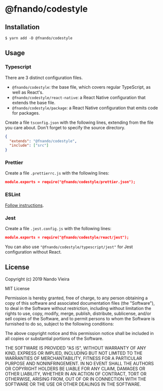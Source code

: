 # @fnando/codestyle

## Installation

```
$ yarn add -D @fnando/codestyle
```

## Usage

### Typescript

There are 3 distinct configuration files.

- `@fnando/codestyle`: the base file, which covers regular TypeScript, as well as React's.
- `@fnando/codestyle/react-native`: a React Native configuration that extends the base file.
- `@fnando/codestyle/package`: a React Native configuration that emits code for packages.

Create a file `tsconfig.json` with the following lines, extending from the file you care about. Don't forget to specify the source directory.

```json
{
  "extends": "@fnando/codestyle",
  "include": ["src"]
}
```

### Prettier

Create a file `.prettierrc.js` with the following lines:

```json
module.exports = require("@fnando/codestyle/prettier.json");
```

### ESLint

[Follow instructions](https://github.com/fnando/eslint-config-codestyle).

### Jest

Create a file `.jest.config.js` with the following lines:

```json
module.exports = require("@fnando/codestyle/react/jest");
```

You can also use `"@fnando/codestyle/typescript/jest"` for Jest configuration without React.

## License

Copyright (c) 2019 Nando Vieira

MIT License

Permission is hereby granted, free of charge, to any person obtaining
a copy of this software and associated documentation files (the
"Software"), to deal in the Software without restriction, including
without limitation the rights to use, copy, modify, merge, publish,
distribute, sublicense, and/or sell copies of the Software, and to
permit persons to whom the Software is furnished to do so, subject to
the following conditions:

The above copyright notice and this permission notice shall be
included in all copies or substantial portions of the Software.

THE SOFTWARE IS PROVIDED "AS IS", WITHOUT WARRANTY OF ANY KIND,
EXPRESS OR IMPLIED, INCLUDING BUT NOT LIMITED TO THE WARRANTIES OF
MERCHANTABILITY, FITNESS FOR A PARTICULAR PURPOSE AND
NONINFRINGEMENT. IN NO EVENT SHALL THE AUTHORS OR COPYRIGHT HOLDERS BE
LIABLE FOR ANY CLAIM, DAMAGES OR OTHER LIABILITY, WHETHER IN AN ACTION
OF CONTRACT, TORT OR OTHERWISE, ARISING FROM, OUT OF OR IN CONNECTION
WITH THE SOFTWARE OR THE USE OR OTHER DEALINGS IN THE SOFTWARE.
